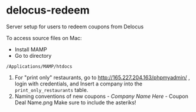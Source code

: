# delocus-redeem
Server setup for users to redeem coupons from Delocus

To access source files on Mac: 
- Install MAMP
- Go to directory
```
/Applications/MAMP/htdocs
```



1. For "print only" restaurants, go to http://165.227.204.163/phpmyadmin/ , login with credentials, and Insert a company into the ```print_only_restaurants``` table.
2. Naming conventions of new coupons - *Company Name Here* - Coupon Deal Name.png     Make sure to include the asteriks! 
